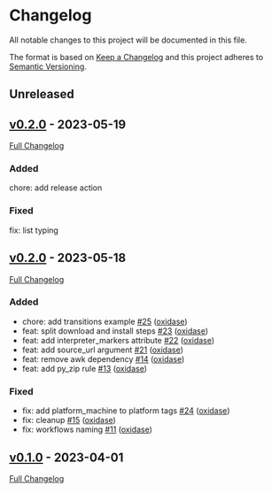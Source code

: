 <!-- markdownlint-disable MD024 -->
# Changelog

All notable changes to this project will be documented in this file.

The format is based on [Keep a Changelog](http://keepachangelog.com/en/1.0.0/) and this project adheres to [Semantic Versioning](http://semver.org).

## Unreleased

## [v0.2.0](https://github.com/oxidase/rules_poetry/tree/v0.2.1) - 2023-05-19

[Full Changelog](https://github.com/oxidase/rules_poetry/compare/v0.2.0...v0.2.1)

### Added

chore: add release action

### Fixed

fix: list typing


## [v0.2.0](https://github.com/oxidase/rules_poetry/tree/v0.2.0) - 2023-05-18

[Full Changelog](https://github.com/oxidase/rules_poetry/compare/v0.1.0...v0.2.0)

### Added

- chore: add transitions example [#25](https://github.com/oxidase/rules_poetry/pull/25) ([oxidase](https://github.com/oxidase))
- feat: split download and install steps [#23](https://github.com/oxidase/rules_poetry/pull/23) ([oxidase](https://github.com/oxidase))
- feat: add interpreter_markers attribute [#22](https://github.com/oxidase/rules_poetry/pull/22) ([oxidase](https://github.com/oxidase))
- feat: add source_url argument [#21](https://github.com/oxidase/rules_poetry/pull/21) ([oxidase](https://github.com/oxidase))
- feat: remove awk dependency [#14](https://github.com/oxidase/rules_poetry/pull/14) ([oxidase](https://github.com/oxidase))
- feat: add py_zip rule [#13](https://github.com/oxidase/rules_poetry/pull/13) ([oxidase](https://github.com/oxidase))

### Fixed

- fix: add platform_machine to platform tags [#24](https://github.com/oxidase/rules_poetry/pull/24) ([oxidase](https://github.com/oxidase))
- fix: cleanup [#15](https://github.com/oxidase/rules_poetry/pull/15) ([oxidase](https://github.com/oxidase))
- fix: workflows naming [#11](https://github.com/oxidase/rules_poetry/pull/11) ([oxidase](https://github.com/oxidase))


## [v0.1.0](https://github.com/oxidase/rules_poetry/tree/v0.1.0) - 2023-04-01

[Full Changelog](https://github.com/oxidase/rules_poetry/compare/6f8ac8716f8ab65d115c678feed3a473f71ebcfb...v0.1.0)

